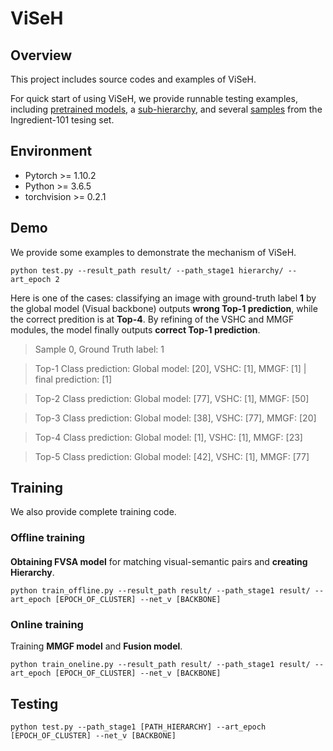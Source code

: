 # ViSeH
## Overview
This project includes source codes and examples of ViSeH. 

For quick start of using ViSeH, we provide runnable testing examples, including [pretrained models](./model_save/resnet18), a [sub-hierarchy](./hierarchy), and several [samples](./data_food101_demo) from the Ingredient-101 tesing set.
## Environment
* Pytorch >= 1.10.2
* Python >= 3.6.5
* torchvision >= 0.2.1
## Demo
We provide some examples to demonstrate the mechanism of ViSeH.

    python test.py --result_path result/ --path_stage1 hierarchy/ --art_epoch 2

Here is one of the cases: classifying an image with ground-truth label **1** by the global model (Visual backbone) outputs **wrong Top-1 prediction**, while the correct predition is at **Top-4**. By refining of the VSHC and MMGF modules, the model finally outputs **correct Top-1 prediction**.

> Sample 0, Ground Truth label: 1

> Top-1 Class prediction: Global model: [20], VSHC: [1], MMGF: [1] | final prediction: [1]

> Top-2 Class prediction: Global model: [77], VSHC: [1], MMGF: [50]

> Top-3 Class prediction: Global model: [38], VSHC: [77], MMGF: [20]

> Top-4 Class prediction: Global model: [1], VSHC: [1], MMGF: [23]

> Top-5 Class prediction: Global model: [42], VSHC: [1], MMGF: [77]


## Training
We also provide complete training code.
### Offline training
####
**Obtaining FVSA model** for matching visual-semantic pairs and **creating Hierarchy**.

    python train_offline.py --result_path result/ --path_stage1 result/ --art_epoch [EPOCH_OF_CLUSTER] --net_v [BACKBONE]
### Online training
Training **MMGF model** and **Fusion model**.

    python train_oneline.py --result_path result/ --path_stage1 result/ --art_epoch [EPOCH_OF_CLUSTER] --net_v [BACKBONE]
## Testing
    python test.py --path_stage1 [PATH_HIERARCHY] --art_epoch [EPOCH_OF_CLUSTER] --net_v [BACKBONE]
